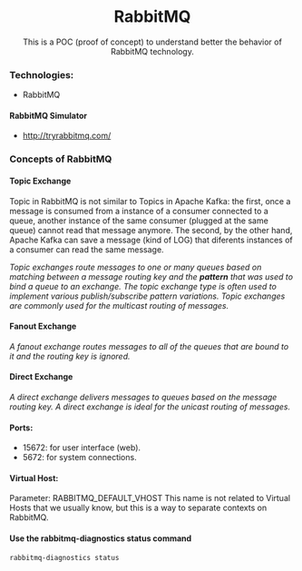 <h1 align="center">RabbitMQ</h1>
<p align="center">This is a POC (proof of concept) to understand better the behavior of RabbitMQ technology.</p>


### Technologies:
* RabbitMQ

#### RabbitMQ Simulator
* http://tryrabbitmq.com/

### Concepts of RabbitMQ

#### Topic Exchange

Topic in RabbitMQ is not similar to Topics in Apache Kafka: the first, once a message is consumed from a instance of a consumer connected to a queue, another instance of the same consumer (plugged at the same queue) cannot read that message anymore. The second, by the other hand, Apache Kafka can save a message (kind of LOG) that diferents instances of a consumer can read the same message.

_Topic exchanges route messages to one or many queues based on matching between a message routing key and the **pattern** that was used to bind a queue to an exchange. The topic exchange type is often used to implement various publish/subscribe pattern variations. Topic exchanges are commonly used for the multicast routing of messages._

#### Fanout Exchange
_A fanout exchange routes messages to all of the queues that are bound to it and the routing key is ignored._

#### Direct Exchange
_A direct exchange delivers messages to queues based on the message routing key. A direct exchange is ideal for the unicast routing of messages._

#### Ports:
- 15672: for user interface (web).
- 5672: for system connections.

#### Virtual Host:
Parameter: RABBITMQ_DEFAULT_VHOST
This name is not related to Virtual Hosts that we usually know, but this is a way to separate contexts on RabbitMQ. 

#### Use the rabbitmq-diagnostics status command
```shell
rabbitmq-diagnostics status
```


